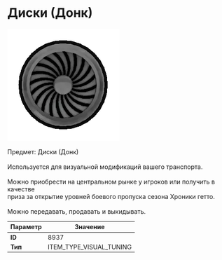 # Диски (Донк)

![Item Image](../img/8937.webp?raw=true)

Предмет: Диски (Донк)<br><br>Используется для визуальной модификаций вашего транспорта.<br><br>Можно приобрести на центральном рынке у игроков или получить в качестве<br>приза за открытие уровней боевого пропуска сезона Хроники гетто.<br><br>Можно передавать, продавать и выкидывать.


| Параметр | Значение |
|----------|----------|
| **ID** | 8937 |
| **Тип** | ITEM_TYPE_VISUAL_TUNING |

